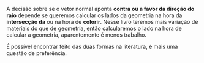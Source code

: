A decisão sobre se o vetor normal aponta **contra ou a favor da direção do raio** depende se queremos calcular os lados da geometria na hora da **intersecção da** ou na hora de **colorir**.
Nesse livro teremos mais variação de materiais do que de geometria, então calcularemos o lado na hora de calcular a geometria, aparentemente é menos trabalho.

É possível encontrar feito das duas formas na literatura, é mais uma questão de preferência.